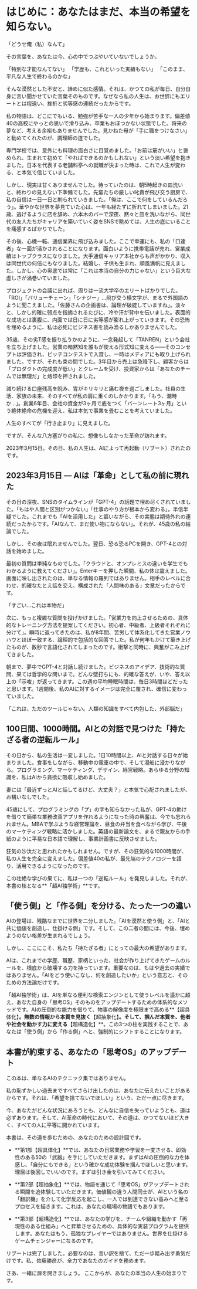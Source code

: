 # はじめに：あなたはまだ、本当の希望を知らない。

「どうせ俺（私）なんて」

その言葉を、あなたは今、心の中でつぶやいていないでしょうか。

「特別な才能なんてない」
「学歴も、これといった実績もない」
「このまま、平凡な人生で終わるのかな」

そんな漠然とした不安と、諦めに似た感情。それは、かつての私が毎日、自分自身に言い聞かせていた言葉そのものです。なぜなら私の人生は、お世辞にもエリートとは程遠い、挫折と劣等感の連続だったからです。

私の物語は、どこにでもいる、勉強が苦手な一人の少年から始まります。偏差値40の高校にやっとの思いで滑り込み、卒業もおぼつかない状態でした。将来の夢など、考える余裕もありませんでした。見かねた母が「手に職をつけなさい」と勧めてくれたのが、調理師の道でした。

専門学校では、意外にも料理の面白さに目覚めました。「お前は筋がいい」と褒められ、生まれて初めて「やればできるのかもしれない」という淡い希望を抱きました。日本を代表する老舗料亭への就職が決まった時は、これで人生が変わる、と本気で信じていました。

しかし、現実は甘くありませんでした。待っていたのは、朝5時起きの皿洗いと、終わりの見えない下準備でした。先輩たちの厳しい叱責が飛び交う厨房で、私の自信は一日一日と削られていきました。「俺は、ここで何をしているんだろう」。華やかな世界を夢見ていた心は、一年も経たずに折れてしまいました。21歳、逃げるように店を辞め、六本木のバーで深夜、黙々と皿を洗いながら、同世代の友人たちがキャリアを築いていく姿をSNSで眺めては、人生の底にいることを痛感するばかりでした。

その後、心機一転、通信業界に飛び込みました。ここで幸運にも、私の「口達者」な一面が活かされることになります。面白いように携帯電話が売れ、営業成績はトップクラスになりました。大手通信キャリア本社からも声がかかり、収入は同世代の何倍にもなりました。結婚し、子供も生まれ、順風満帆に見えました。しかし、心の奥底では常に「これは本当の自分の力じゃない」という巨大な虚しさが渦巻いていました。

プロジェクトの会議に出れば、周りは一流大学卒のエリートばかりでした。「ROI」「バリューチェーン」「シナジー」…飛び交う横文字が、まるで外国語のように聞こえました。「佐藤さんの企画書は、論理が破綻していますね」。淡々と、しかし的確に弱点を指摘されるたびに、冷や汗が背中を伝いました。表面的な成功とは裏腹に、内面では日に日に劣等感が膨れ上がっていきます。その恐怖を埋めるように、私は必死にビジネス書を読み漁るしかありませんでした。

35歳、その劣T感を振り払うかのように、一念発起して「TANREN」という会社を立ち上げました。営業の暗黙知を誰もが使える形式知に変える――そのコンセプトは評価され、ピッチコンテストで入賞し、一時はメディアにも取り上げられました。ですが、それも束の間でした。3年目から売上は急降下し、顧客からは「プロダクトの完成度が低い」とクレームを受け、投資家からは「あなたのチームでは無理だ」と烙印を押されました。

減り続ける口座残高を睨み、胃がキリキリと痛む夜を過ごしました。社員の生活、家族の未来、そのすべてが私の肩に重くのしかかります。「もう、潮時か…」。創業6年目、会社の資金が3ヶ月で底をつく「バーンレート3ヶ月」という絶体絶命の危機を迎え、私は本気で事業を畳むことを考えていました。

人生のすべてが「行き止まり」に見えました。

ですが、そんな八方塞がりの私に、想像もしなかった革命が訪れます。

2023年3月15日。その日、私の人生は、AIによって再起動（リブート）されたのです。

## 2023年3月15日 ― AIは「革命」として私の前に現れた

その日の深夜、SNSのタイムラインが「GPT-4」の話題で埋め尽くされていました。「もはや人間と区別がつかない」「仕事のやり方が根本から変わる」。半信半疑でした。これまでも「AIを活用した」と謳いながら、その実態は期待外れの連続だったからです。「AIなんて、まだ使い物にならない」。それが、45歳の私の結論でした。

しかし、その夜は眠れませんでした。翌日、恐る恐るPCを開き、GPT-4との対話を始めました。

最初の質問は単純なものでした。「クラウドと、オンプレミスの違いを学生でもわかるように教えてください」。Enterキーを押した瞬間、私の体は震えました。画面に映し出されたのは、単なる情報の羅列ではありません。相手のレベルに合わせ、的確なたとえ話を交え、構成された「人間味のある」文章だったからです。

「すごい…これは本物だ」

次に、もっと複雑な質問を投げかけました。「営業力を向上させるための、具体的なトレーニング方法を提案してください。初心者、中級者、上級者それぞれに分けて」。瞬時に返ってきたのは、私が8年間、苦労して体系化してきた営業ノウハウとほぼ一致する、論理的で包括的な回答でした。私が何年もかけて築き上げたものが、数秒で言語化されてしまったのです。衝撃と同時に、興奮がこみ上げてきました。

朝まで、夢中でGPT-4と対話し続けました。ビジネスのアイデア、技術的な質問、果ては哲学的な問いまで。どんな壁打ちにも、的確な答えが、いや、答え以上の「示唆」が返ってきます。この週の平均睡眠時間は、毎日3時間ほどだったと思います。1週間後、私のAIに対するイメージは完全に覆され、確信に変わっていました。

「これは、ただのツールじゃない。人類の知識をすべて内包した、外部脳だ」

## 100日間、1000時間。AIとの対話で見つけた「持たざる者の逆転ルール」

その日から、私の生活は一変しました。1日10時間以上、AIと対話する日々が始まりました。食事をしながら、移動中の電車の中で、そして湯船に浸かりながら。プログラミング、マーケティング、デザイン、経営戦略。あらゆる分野の知識を、私はAIから貪欲に吸収し始めました。

妻には「最近ずっとAIと話してるけど、大丈夫？」と本気で心配されましたが、お構いなしでした。

45歳にして、プログラミングの「プ」の字も知らなかった私が、GPT-4の助けを借りて簡単な業務改善アプリを作れるようになった時の興奮は、今でも忘れられません。MBAで学ぶような経営理論を、昼食の弁当を食べながら学び、午後のマーケティング戦略に活かしました。英語の最新論文を、まるで親友からの手紙のように平易な日本語で理解し、事業計画書に反映させました。

狂気の沙汰だと思われたかもしれません。ですが、その狂気的な1000時間が、私の人生を完全に変えました。偏差値40の私が、最先端のテクノロジーを語り、活用できるようになったのです。

この壮絶な学びの果てに、私は一つの「逆転ルール」を発見しました。それが、本書の核となる**「超AI独学術」**です。

## 「使う側」と「作る側」を分ける、たった一つの違い

AIの登場は、残酷なまでに世界を二分しました。「AIを漠然と使う側」と、「AIと共に価値を創造し、仕掛ける側」です。そして、この二者の間には、今後、埋めようのない格差が生まれるでしょう。

しかし、ここにこそ、私たち「持たざる者」にとっての最大の希望があります。

AIは、これまでの学歴、職歴、家柄といった、社会が作り上げてきたゲームのルールを、根底から破壊する力を持っています。重要なのは、もはや過去の実績ではありません。「AIをどう使いこなし、何を創造したいか」という意志と、そのための方法論だけです。

「超AI独学術」は、AIを単なる便利な検索エンジンとして使うレベルを遥かに超え、あなた自身の「思考OS」そのものをアップデートするための体系的なメソッドです。AIの圧倒的な能力を借りて、物事の解像度を極限まで高める**【超具体化】**。無数の情報から本質を見抜く**【超抽象化】**。そして、掴んだ本質を、他者や社会を動かす力に変える**【超構造化】**。この3つの柱を実践することで、あなたは「使う側」から「作る側」へと、強制的にシフトすることになります。

## 本書が約束する、あなたの「思考OS」のアップデート

この本は、単なるAIのテクニック集ではありません。

私の恥ずかしい過去まですべてさらけ出したのは、あなたに伝えたいことがあるからです。それは、「希望を捨てないでほしい」という、ただ一点に尽きます。

今、あなたがどんな状況にあろうとも、どんなに自信を失っていようとも、道は必ずあります。そして、AI革命の時代において、その道は、かつてないほど大きく、すべての人に平等に開かれています。

本書は、その道を歩むための、あなたのための設計図です。

-   **第1部【超具体化】**では、あなたの日常業務や学習を一変させる、即効性のある50の「武器」を手にしていただきます。まずはAIの圧倒的な力を体感し、「自分にもできる」という確かな成功体験を掴んでほしいと思います。理屈は後回しでいいのです。まずは引き金を引いてみてください。

-   **第2部【超抽象化】**では、物語を通じて「思考OS」がアップデートされる瞬間を追体験していただきます。価値観の違う人間同士が、AIという名の「翻訳機」を介して化学反応を起こし、一人では到達できない高みへと至るプロセスを描きます。これは、あなたの職場の物語でもあります。

-   **第3部【超構造化】**では、あなたの学びを、チームや組織を動かす「再現性のある仕組み」へと昇華させるための、具体的な実装プログラムを提供します。あなたはもう、孤独なプレイヤーではありません。世界を仕掛けるゲームチェンジャーになるのです。

リブートは完了しました。必要なのは、言い訳を捨て、ただ一歩踏み出す勇気だけです。私、佐藤勝彦が、全力であなたのガイドを務めます。

さあ、一緒に扉を開きましょう。
ここからが、あなたの本当の人生の始まりです。
